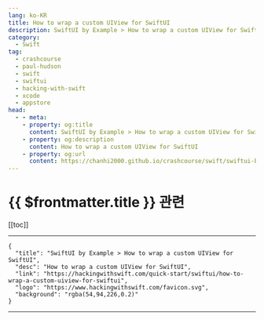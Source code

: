 ```yaml
---
lang: ko-KR
title: How to wrap a custom UIView for SwiftUI
description: SwiftUI by Example > How to wrap a custom UIView for SwiftUI
category:
  - Swift
tag: 
  - crashcourse
  - paul-hudson
  - swift
  - swiftui
  - hacking-with-swift
  - xcode
  - appstore
head:
  - - meta:
    - property: og:title
      content: SwiftUI by Example > How to wrap a custom UIView for SwiftUI
    - property: og:description
      content: How to wrap a custom UIView for SwiftUI
    - property: og:url
      content: https://chanhi2000.github.io/crashcourse/swift/swiftui-by-example/19-composing-view/how-to-wrap-a-custom-uiview-for-swiftui.html
---
```


# {{ $frontmatter.title }} 관련

[[toc]]

---

```component VPCard
{
  "title": "SwiftUI by Example > How to wrap a custom UIView for SwiftUI",
  "desc": "How to wrap a custom UIView for SwiftUI",
  "link": "https://hackingwithswift.com/quick-start/swiftui/how-to-wrap-a-custom-uiview-for-swiftui",
  "logo": "https://www.hackingwithswift.com/favicon.svg",
  "background": "rgba(54,94,226,0.2)"
}
```

---

<TagLinks />
